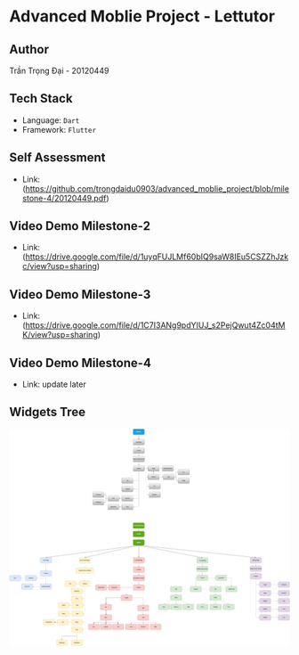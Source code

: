 # Advanced Moblie Project - Lettutor

## Author
Trần Trọng Đại - 20120449

## Tech Stack
- Language: `Dart`
- Framework: `Flutter`

## Self Assessment
- Link: (https://github.com/trongdaidu0903/advanced_moblie_project/blob/milestone-4/20120449.pdf)

## Video Demo Milestone-2
- Link:
(https://drive.google.com/file/d/1uyqFUJLMf60bIQ9saW8IEu5CSZZhJzkc/view?usp=sharing)

## Video Demo Milestone-3
- Link:
(https://drive.google.com/file/d/1C7I3ANg9pdYIUJ_s2PejQwut4Zc04tMK/view?usp=sharing)

## Video Demo Milestone-4
- Link: update later

## Widgets Tree
![Widgets Tree](https://github.com/trongdaidu0903/advanced_moblie_project/blob/main/widgets_tree.png)

